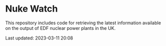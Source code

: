 # Nuke Watch

This repository includes code for retrieving the latest information available on the output of EDF nuclear power plants in the UK.

Last updated: 2023-03-11 20:08